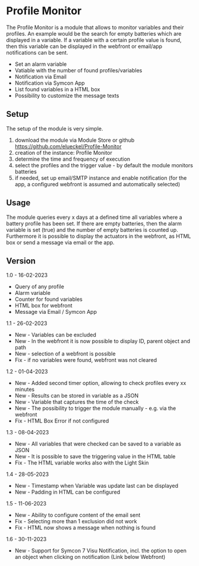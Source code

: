 # Profile Monitor

The Profile Monitor is a module that allows to monitor variables and their profiles. An example would be the search for empty batteries which are displayed in a variable. If a variable with a certain profile value is found, then this variable can be displayed in the webfront or email/app notifications can be sent.

* Set an alarm variable
* Vatiable with the number of found profiles/variables
* Notification via Email 
* Notification via Symcon App
* List found variables in a HTML box
* Possibility to customize the message texts

## Setup
The setup of the module is very simple. 
1. download the module via Module Store or github https://github.com/elueckel/Profile-Monitor 
2. creation of the instance: Profile Monitor
3. determine the time and frequency of execution 
4. select the profiles and the trigger value - by default the module monitors batteries
5. if needed, set up email/SMTP instance and enable notification (for the app, a configured webfront is assumed and automatically selected)


## Usage
The module queries every x days at a defined time all variables where a battery profile has been set. If there are empty batteries, then the alarm variable is set (true) and the number of empty batteries is counted up. Furthermore it is possible to display the actuators in the webfront, as HTML box or send a message via email or the app.

## Version
1.0 - 16-02-2023
* Query of any profile
* Alarm variable
* Counter for found variables
* HTML box for webfront 
* Message via Email / Symcon App

1.1 - 26-02-2023
* New - Variables can be excluded
* New - In the webfront it is now possible to display ID, parent object and path
* New - selection of a webfront is possible
* Fix - if no variables were found, webfront was not cleared

1.2 - 01-04-2023
* New - Added second timer option, allowing to check profiles every xx minutes
* New - Results can be stored in variable as a JSON
* New - Variable that captures the time of the check
* New - The possibility to trigger the module manually - e.g. via the webfront
* Fix - HTML Box Error if not configured 

1.3 - 08-04-2023
* New - All variables that were checked can be saved to a variable as JSON
* New - It is possible to save the triggering value in the HTML table
* Fix - The HTML variable works also with the Light Skin

1.4 - 28-05-2023
* New - Timestamp when Variable was update last can be displayed
* New - Padding in HTML can be configured

1.5 - 11-06-2023
* New - Ability to configure content of the email sent
* Fix - Selecting more than 1 exclusion did not work
* Fix - HTML now shows a message when nothing is found

1.6 - 30-11-2023
* New - Support for Symcon 7 Visu Notification, incl. the option to open an object when clicking on notification (Link below Webfront)
